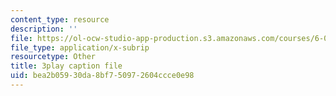 ```yaml
---
content_type: resource
description: ''
file: https://ol-ocw-studio-app-production.s3.amazonaws.com/courses/6-042j-mathematics-for-computer-science-spring-2015/bea2b05930da8bf750972604ccce0e98_o57CTwt1-ck.srt
file_type: application/x-subrip
resourcetype: Other
title: 3play caption file
uid: bea2b059-30da-8bf7-5097-2604ccce0e98
---
```

